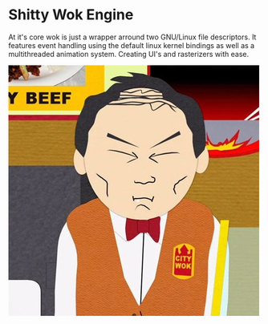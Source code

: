 # Shitty Wok Engine
At it's core wok is just a wrapper arround two GNU/Linux file descriptors. It features event handling using the default linux kernel bindings as well as a multithreaded animation system. Creating UI's and rasterizers with ease.

![](shitty_wok_dude.jpg)
